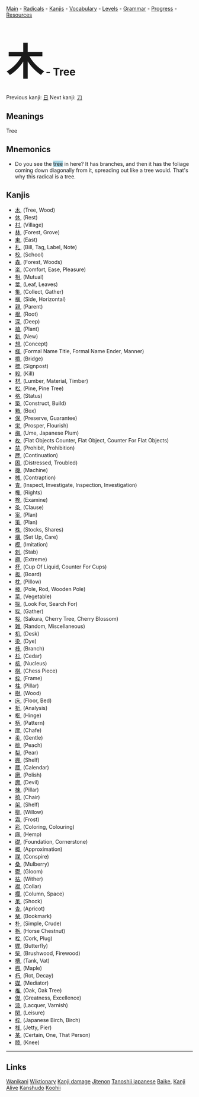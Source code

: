 <style> bigfont {font-size: 100px}</style>


[Main](../README.md) -
[Radicals](../radicals.md) -
[Kanjis](../kanjis.md) -
[Vocabulary](../vocabulary.md) -
[Levels](../levels.md) -
[Grammar](../grammar.md) - 
[Progress](../progress.md) -
[Resources](../resources.md)
# <bigfont> 木</bigfont> - Tree 

Previous kanji: [日](日.md) Next kanji: [刀](刀.md) 

## Meanings
 Tree
## Mnemonics
 * Do you see the <span style="background-color:#ADD8E6"> tree</span> in here? It has branches, and then it has the foliage coming down diagonally from it, spreading out like a tree would. That's why this radical is a tree.


## Kanjis
 * [木](../kanjis/木.md), (Tree, Wood)
* [休](../kanjis/休.md), (Rest)
* [村](../kanjis/村.md), (Village)
* [林](../kanjis/林.md), (Forest, Grove)
* [東](../kanjis/東.md), (East)
* [札](../kanjis/札.md), (Bill, Tag, Label, Note)
* [校](../kanjis/校.md), (School)
* [森](../kanjis/森.md), (Forest, Woods)
* [楽](../kanjis/楽.md), (Comfort, Ease, Pleasure)
* [相](../kanjis/相.md), (Mutual)
* [葉](../kanjis/葉.md), (Leaf, Leaves)
* [集](../kanjis/集.md), (Collect, Gather)
* [横](../kanjis/横.md), (Side, Horizontal)
* [親](../kanjis/親.md), (Parent)
* [根](../kanjis/根.md), (Root)
* [深](../kanjis/深.md), (Deep)
* [植](../kanjis/植.md), (Plant)
* [新](../kanjis/新.md), (New)
* [想](../kanjis/想.md), (Concept)
* [様](../kanjis/様.md), (Formal Name Title, Formal Name Ender, Manner)
* [橋](../kanjis/橋.md), (Bridge)
* [標](../kanjis/標.md), (Signpost)
* [殺](../kanjis/殺.md), (Kill)
* [材](../kanjis/材.md), (Lumber, Material, Timber)
* [松](../kanjis/松.md), (Pine, Pine Tree)
* [格](../kanjis/格.md), (Status)
* [築](../kanjis/築.md), (Construct, Build)
* [箱](../kanjis/箱.md), (Box)
* [保](../kanjis/保.md), (Preserve, Guarantee)
* [栄](../kanjis/栄.md), (Prosper, Flourish)
* [梅](../kanjis/梅.md), (Ume, Japanese Plum)
* [枚](../kanjis/枚.md), (Flat Objects Counter, Flat Object, Counter For Flat Objects)
* [禁](../kanjis/禁.md), (Prohibit, Prohibition)
* [歴](../kanjis/歴.md), (Continuation)
* [困](../kanjis/困.md), (Distressed, Troubled)
* [機](../kanjis/機.md), (Machine)
* [械](../kanjis/械.md), (Contraption)
* [査](../kanjis/査.md), (Inspect, Investigate, Inspection, Investigation)
* [権](../kanjis/権.md), (Rights)
* [検](../kanjis/検.md), (Examine)
* [条](../kanjis/条.md), (Clause)
* [案](../kanjis/案.md), (Plan)
* [策](../kanjis/策.md), (Plan)
* [株](../kanjis/株.md), (Stocks, Shares)
* [構](../kanjis/構.md), (Set Up, Care)
* [模](../kanjis/模.md), (Imitation)
* [刺](../kanjis/刺.md), (Stab)
* [極](../kanjis/極.md), (Extreme)
* [杯](../kanjis/杯.md), (Cup Of Liquid, Counter For Cups)
* [板](../kanjis/板.md), (Board)
* [枕](../kanjis/枕.md), (Pillow)
* [棒](../kanjis/棒.md), (Pole, Rod, Wooden Pole)
* [菜](../kanjis/菜.md), (Vegetable)
* [探](../kanjis/探.md), (Look For, Search For)
* [採](../kanjis/採.md), (Gather)
* [桜](../kanjis/桜.md), (Sakura, Cherry Tree, Cherry Blossom)
* [雑](../kanjis/雑.md), (Random, Miscellaneous)
* [机](../kanjis/机.md), (Desk)
* [染](../kanjis/染.md), (Dye)
* [枝](../kanjis/枝.md), (Branch)
* [杉](../kanjis/杉.md), (Cedar)
* [核](../kanjis/核.md), (Nucleus)
* [棋](../kanjis/棋.md), (Chess Piece)
* [枠](../kanjis/枠.md), (Frame)
* [柱](../kanjis/柱.md), (Pillar)
* [樹](../kanjis/樹.md), (Wood)
* [床](../kanjis/床.md), (Floor, Bed)
* [析](../kanjis/析.md), (Analysis)
* [枢](../kanjis/枢.md), (Hinge)
* [柄](../kanjis/柄.md), (Pattern)
* [摩](../kanjis/摩.md), (Chafe)
* [柔](../kanjis/柔.md), (Gentle)
* [桃](../kanjis/桃.md), (Peach)
* [梨](../kanjis/梨.md), (Pear)
* [棚](../kanjis/棚.md), (Shelf)
* [暦](../kanjis/暦.md), (Calendar)
* [磨](../kanjis/磨.md), (Polish)
* [魔](../kanjis/魔.md), (Devil)
* [棟](../kanjis/棟.md), (Pillar)
* [椅](../kanjis/椅.md), (Chair)
* [架](../kanjis/架.md), (Shelf)
* [柳](../kanjis/柳.md), (Willow)
* [霜](../kanjis/霜.md), (Frost)
* [彩](../kanjis/彩.md), (Coloring, Colouring)
* [麻](../kanjis/麻.md), (Hemp)
* [礎](../kanjis/礎.md), (Foundation, Cornerstone)
* [概](../kanjis/概.md), (Approximation)
* [謀](../kanjis/謀.md), (Conspire)
* [桑](../kanjis/桑.md), (Mulberry)
* [鬱](../kanjis/鬱.md), (Gloom)
* [枯](../kanjis/枯.md), (Wither)
* [襟](../kanjis/襟.md), (Collar)
* [欄](../kanjis/欄.md), (Column, Space)
* [呆](../kanjis/呆.md), (Shock)
* [杏](../kanjis/杏.md), (Apricot)
* [栞](../kanjis/栞.md), (Bookmark)
* [朴](../kanjis/朴.md), (Simple, Crude)
* [栃](../kanjis/栃.md), (Horse Chestnut)
* [栓](../kanjis/栓.md), (Cork, Plug)
* [蝶](../kanjis/蝶.md), (Butterfly)
* [柴](../kanjis/柴.md), (Brushwood, Firewood)
* [槽](../kanjis/槽.md), (Tank, Vat)
* [楓](../kanjis/楓.md), (Maple)
* [朽](../kanjis/朽.md), (Rot, Decay)
* [媒](../kanjis/媒.md), (Mediator)
* [椎](../kanjis/椎.md), (Oak, Oak Tree)
* [傑](../kanjis/傑.md), (Greatness, Excellence)
* [漆](../kanjis/漆.md), (Lacquer, Varnish)
* [閑](../kanjis/閑.md), (Leisure)
* [梓](../kanjis/梓.md), (Japanese Birch, Birch)
* [桟](../kanjis/桟.md), (Jetty, Pier)
* [某](../kanjis/某.md), (Certain, One, That Person)
* [膝](../kanjis/膝.md), (Knee)



---


## Links 


[Wanikani](https://www.wanikani.com/kanji/木)
[Wiktionary](https://en.wiktionary.org/wiki/木)
[Kanji damage](http://www.kanjidamage.com/kanji/search?utf8=✓&q=木)
[Jitenon](https://jitenon.com/kanji/木)
[Tanoshii japanese](https://www.tanoshiijapanese.com/dictionary/kanji.cfm?k=木)
[Baike](https://baike.baidu.com/item/木),
[Kanji Alive](https://app.kanjialive.com/木)
[Kanshudo](https://www.kanshudo.com/searchmn?q=木)
[Koohii](https://kanji.koohii.com/study/kanji/木)
